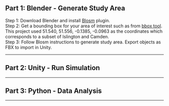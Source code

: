 **Part 1: Blender - Generate Study Area**
---
Step 1: Download Blender and install [Blosm](https://prochitecture.gumroad.com/l/blender-osm) plugin.<br/>
Step 2: Get a bounding box for your area of interest such as from [bbox tool](https://norbertrenner.de/osm/bbox.html). This project used 51.540, 51.556, -0.1385, -0.0963 as the coordinates which corresponds to a subset of Islington and Camden.<br/>
Step 3: Follow Blosm instructions to generate study area. Export objects as FBX to import in Unity.

---
**Part 2: Unity - Run Simulation**
---

---

**Part 3: Python - Data Analysis**
---


---

